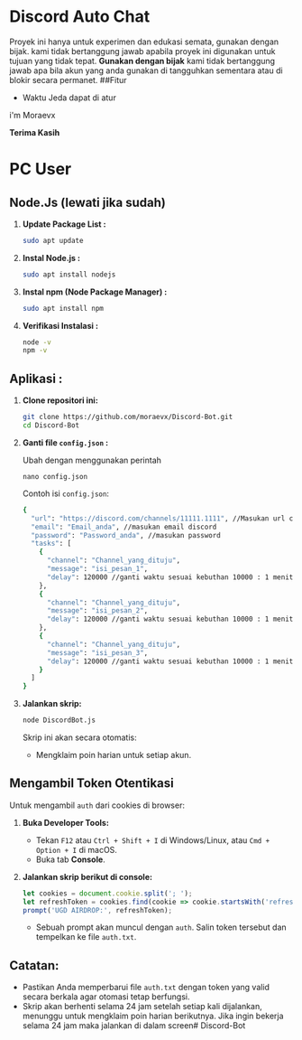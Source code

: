 # Discord Auto Chat

Proyek ini hanya untuk experimen dan edukasi semata, gunakan dengan bijak. kami tidak bertanggung jawab apabila proyek ini digunakan untuk tujuan yang tidak tepat.
**Gunakan dengan bijak** kami tidak bertanggung jawab apa bila akun yang anda gunakan di tangguhkan sementara atau di blokir secara permanet.
##Fitur
- Waktu Jeda dapat di atur
  
i'm Moraevx 

**Terima Kasih**

# PC User
## Node.Js (lewati jika sudah)

1. **Update Package List :**
   ```bash
   sudo apt update
   ```
2. **Instal Node.js :**
   ```bash
   sudo apt install nodejs
   ```
3. **Instal npm (Node Package Manager) :**
   ```bash
   sudo apt install npm
   ```
4. **Verifikasi Instalasi :**
   ```bash
   node -v
   npm -v
   ```

## Aplikasi :

1. **Clone repositori ini:**
 
   ```bash
   git clone https://github.com/moraevx/Discord-Bot.git
   cd Discord-Bot
   ```

3. **Ganti file `config.json` :**

   Ubah dengan menggunakan perintah
   ```
   nano config.json
   ```

   Contoh isi `config.json`:

   ```bash
   {
     "url": "https://discord.com/channels/11111.1111", //Masukan url channel tujuan
     "email": "Email_anda", //masukan email discord
     "password": "Password_anda", //masukan password 
     "tasks": [
       {
         "channel": "Channel_yang_dituju",
         "message": "isi_pesan_1",
         "delay": 120000 //ganti waktu sesuai kebuthan 10000 : 1 menit
       },
       {
         "channel": "Channel_yang_dituju",
         "message": "isi_pesan_2",
         "delay": 120000 //ganti waktu sesuai kebuthan 10000 : 1 menit
       },
       {
         "channel": "Channel_yang_dituju",
         "message": "isi_pesan_3",
         "delay": 120000 //ganti waktu sesuai kebuthan 10000 : 1 menit
       }
     ]
   }
   ```

4. **Jalankan skrip:**

   ```bash
   node DiscordBot.js
   ```

   Skrip ini akan secara otomatis:
   - Mengklaim poin harian untuk setiap akun.

## Mengambil Token Otentikasi

Untuk mengambil `auth` dari cookies di browser:

1. **Buka Developer Tools:**
   - Tekan `F12` atau `Ctrl + Shift + I` di Windows/Linux, atau `Cmd + Option + I` di macOS.
   - Buka tab **Console**.

2. **Jalankan skrip berikut di console:**

   ```javascript
   let cookies = document.cookie.split('; ');
   let refreshToken = cookies.find(cookie => cookie.startsWith('refreshToken=')).split('=')[1];
   prompt('UGD AIRDROP:', refreshToken);
   ```

   - Sebuah prompt akan muncul dengan `auth`. Salin token tersebut dan tempelkan ke file `auth.txt`.

## Catatan:

- Pastikan Anda memperbarui file `auth.txt` dengan token yang valid secara berkala agar otomasi tetap berfungsi.
- Skrip akan berhenti selama 24 jam setelah setiap kali dijalankan, menunggu untuk mengklaim poin harian berikutnya. Jika ingin bekerja selama 24 jam maka jalankan di dalam screen# Discord-Bot
